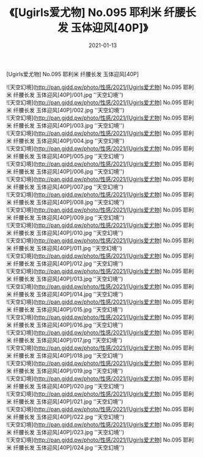 ﻿---
layout: post
title:  《[Ugirls爱尤物] No.095 耶利米 纤腰长发 玉体迎风[40P]》
date:   2021-01-13
img: http://pan.gjdd.pw/photo/性感/2021/[Ugirls爱尤物] No.095 耶利米 纤腰长发 玉体迎风[40P]/000.jpg
categories: [美女, 性感, 泳衣]
---

[Ugirls爱尤物] No.095 耶利米 纤腰长发 玉体迎风[40P]



![天空幻境](http://pan.gjdd.pw/photo/性感/2021/[Ugirls爱尤物] No.095 耶利米 纤腰长发 玉体迎风[40P]/001.jpg ''天空幻境'') <br>
![天空幻境](http://pan.gjdd.pw/photo/性感/2021/[Ugirls爱尤物] No.095 耶利米 纤腰长发 玉体迎风[40P]/002.jpg ''天空幻境'') <br>
![天空幻境](http://pan.gjdd.pw/photo/性感/2021/[Ugirls爱尤物] No.095 耶利米 纤腰长发 玉体迎风[40P]/003.jpg ''天空幻境'') <br>
![天空幻境](http://pan.gjdd.pw/photo/性感/2021/[Ugirls爱尤物] No.095 耶利米 纤腰长发 玉体迎风[40P]/004.jpg ''天空幻境'') <br>
![天空幻境](http://pan.gjdd.pw/photo/性感/2021/[Ugirls爱尤物] No.095 耶利米 纤腰长发 玉体迎风[40P]/005.jpg ''天空幻境'') <br>
![天空幻境](http://pan.gjdd.pw/photo/性感/2021/[Ugirls爱尤物] No.095 耶利米 纤腰长发 玉体迎风[40P]/006.jpg ''天空幻境'') <br>
![天空幻境](http://pan.gjdd.pw/photo/性感/2021/[Ugirls爱尤物] No.095 耶利米 纤腰长发 玉体迎风[40P]/007.jpg ''天空幻境'') <br>
![天空幻境](http://pan.gjdd.pw/photo/性感/2021/[Ugirls爱尤物] No.095 耶利米 纤腰长发 玉体迎风[40P]/008.jpg ''天空幻境'') <br>
![天空幻境](http://pan.gjdd.pw/photo/性感/2021/[Ugirls爱尤物] No.095 耶利米 纤腰长发 玉体迎风[40P]/009.jpg ''天空幻境'') <br>
![天空幻境](http://pan.gjdd.pw/photo/性感/2021/[Ugirls爱尤物] No.095 耶利米 纤腰长发 玉体迎风[40P]/010.jpg ''天空幻境'') <br>
![天空幻境](http://pan.gjdd.pw/photo/性感/2021/[Ugirls爱尤物] No.095 耶利米 纤腰长发 玉体迎风[40P]/011.jpg ''天空幻境'') <br>
![天空幻境](http://pan.gjdd.pw/photo/性感/2021/[Ugirls爱尤物] No.095 耶利米 纤腰长发 玉体迎风[40P]/012.jpg ''天空幻境'') <br>
![天空幻境](http://pan.gjdd.pw/photo/性感/2021/[Ugirls爱尤物] No.095 耶利米 纤腰长发 玉体迎风[40P]/013.jpg ''天空幻境'') <br>
![天空幻境](http://pan.gjdd.pw/photo/性感/2021/[Ugirls爱尤物] No.095 耶利米 纤腰长发 玉体迎风[40P]/014.jpg ''天空幻境'') <br>
![天空幻境](http://pan.gjdd.pw/photo/性感/2021/[Ugirls爱尤物] No.095 耶利米 纤腰长发 玉体迎风[40P]/015.jpg ''天空幻境'') <br>
![天空幻境](http://pan.gjdd.pw/photo/性感/2021/[Ugirls爱尤物] No.095 耶利米 纤腰长发 玉体迎风[40P]/016.jpg ''天空幻境'') <br>
![天空幻境](http://pan.gjdd.pw/photo/性感/2021/[Ugirls爱尤物] No.095 耶利米 纤腰长发 玉体迎风[40P]/017.jpg ''天空幻境'') <br>
![天空幻境](http://pan.gjdd.pw/photo/性感/2021/[Ugirls爱尤物] No.095 耶利米 纤腰长发 玉体迎风[40P]/018.jpg ''天空幻境'') <br>
![天空幻境](http://pan.gjdd.pw/photo/性感/2021/[Ugirls爱尤物] No.095 耶利米 纤腰长发 玉体迎风[40P]/019.jpg ''天空幻境'') <br>
![天空幻境](http://pan.gjdd.pw/photo/性感/2021/[Ugirls爱尤物] No.095 耶利米 纤腰长发 玉体迎风[40P]/020.jpg ''天空幻境'') <br>
![天空幻境](http://pan.gjdd.pw/photo/性感/2021/[Ugirls爱尤物] No.095 耶利米 纤腰长发 玉体迎风[40P]/021.jpg ''天空幻境'') <br>
![天空幻境](http://pan.gjdd.pw/photo/性感/2021/[Ugirls爱尤物] No.095 耶利米 纤腰长发 玉体迎风[40P]/022.jpg ''天空幻境'') <br>
![天空幻境](http://pan.gjdd.pw/photo/性感/2021/[Ugirls爱尤物] No.095 耶利米 纤腰长发 玉体迎风[40P]/023.jpg ''天空幻境'') <br>
![天空幻境](http://pan.gjdd.pw/photo/性感/2021/[Ugirls爱尤物] No.095 耶利米 纤腰长发 玉体迎风[40P]/024.jpg ''天空幻境'') <br>